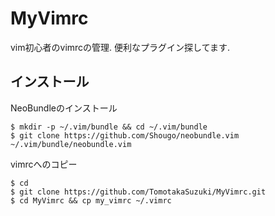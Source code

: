 # MyVimrc
vim初心者のvimrcの管理. 便利なプラグイン探してます.
## インストール
NeoBundleのインストール
```
$ mkdir -p ~/.vim/bundle && cd ~/.vim/bundle
$ git clone https://github.com/Shougo/neobundle.vim ~/.vim/bundle/neobundle.vim
```
vimrcへのコピー
```
$ cd
$ git clone https://github.com/TomotakaSuzuki/MyVimrc.git
$ cd MyVimrc && cp my_vimrc ~/.vimrc
```
